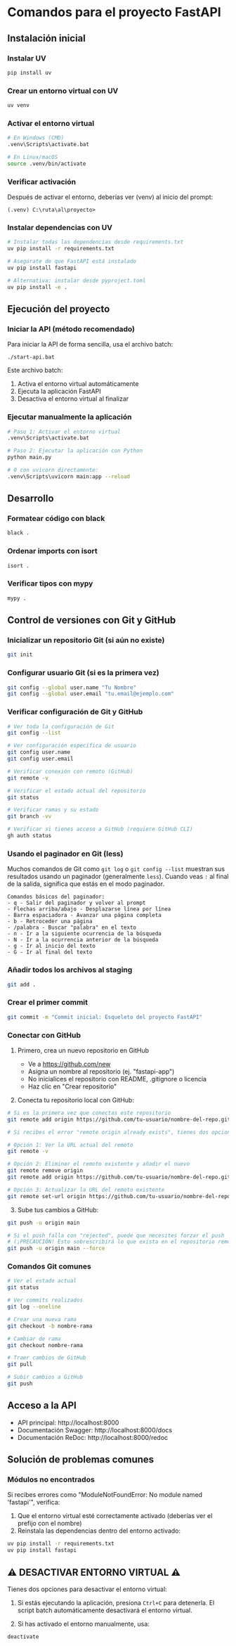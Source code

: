 # Comandos para el proyecto FastAPI

## Instalación inicial

### Instalar UV
```bash
pip install uv
```

### Crear un entorno virtual con UV
```bash
uv venv
```

### Activar el entorno virtual
```bash
# En Windows (CMD)
.venv\Scripts\activate.bat

# En Linux/macOS
source .venv/bin/activate
```

### Verificar activación
Después de activar el entorno, deberías ver (venv) al inicio del prompt:
```
(.venv) C:\ruta\al\proyecto>
```

### Instalar dependencias con UV
```bash
# Instalar todas las dependencias desde requirements.txt
uv pip install -r requirements.txt

# Asegúrate de que FastAPI está instalado
uv pip install fastapi

# Alternativa: instalar desde pyproject.toml
uv pip install -e .
```

## Ejecución del proyecto

### Iniciar la API (método recomendado)

Para iniciar la API de forma sencilla, usa el archivo batch:

```
./start-api.bat
```

Este archivo batch:
1. Activa el entorno virtual automáticamente
2. Ejecuta la aplicación FastAPI
3. Desactiva el entorno virtual al finalizar

### Ejecutar manualmente la aplicación
```bash
# Paso 1: Activar el entorno virtual
.venv\Scripts\activate.bat

# Paso 2: Ejecutar la aplicación con Python
python main.py

# O con uvicorn directamente:
.venv\Scripts\uvicorn main:app --reload
```

## Desarrollo

### Formatear código con black
```bash
black .
```

### Ordenar imports con isort
```bash
isort .
```

### Verificar tipos con mypy
```bash
mypy .
```

## Control de versiones con Git y GitHub

### Inicializar un repositorio Git (si aún no existe)
```bash
git init
```

### Configurar usuario Git (si es la primera vez)
```bash
git config --global user.name "Tu Nombre"
git config --global user.email "tu.email@ejemplo.com"
```

### Verificar configuración de Git y GitHub

```bash
# Ver toda la configuración de Git
git config --list

# Ver configuración específica de usuario
git config user.name
git config user.email

# Verificar conexión con remoto (GitHub)
git remote -v

# Verificar el estado actual del repositorio
git status

# Verificar ramas y su estado
git branch -vv

# Verificar si tienes acceso a GitHub (requiere GitHub CLI)
gh auth status
```

### Usando el paginador en Git (less)

Muchos comandos de Git como `git log` o `git config --list` muestran sus resultados usando un paginador (generalmente `less`). Cuando veas `:` al final de la salida, significa que estás en el modo paginador.

```
Comandos básicos del paginador:
- q - Salir del paginador y volver al prompt
- Flechas arriba/abajo - Desplazarse línea por línea
- Barra espaciadora - Avanzar una página completa
- b - Retroceder una página
- /palabra - Buscar "palabra" en el texto
- n - Ir a la siguiente ocurrencia de la búsqueda
- N - Ir a la ocurrencia anterior de la búsqueda
- g - Ir al inicio del texto
- G - Ir al final del texto
```

### Añadir todos los archivos al staging
```bash
git add .
```

### Crear el primer commit
```bash
git commit -m "Commit inicial: Esqueleto del proyecto FastAPI"
```

### Conectar con GitHub

1. Primero, crea un nuevo repositorio en GitHub
   - Ve a https://github.com/new
   - Asigna un nombre al repositorio (ej. "fastapi-app")
   - No inicialices el repositorio con README, .gitignore o licencia
   - Haz clic en "Crear repositorio"

2. Conecta tu repositorio local con GitHub:
```bash
# Si es la primera vez que conectas este repositorio
git remote add origin https://github.com/tu-usuario/nombre-del-repo.git

# Si recibes el error "remote origin already exists", tienes dos opciones:

# Opción 1: Ver la URL actual del remoto
git remote -v

# Opción 2: Eliminar el remoto existente y añadir el nuevo
git remote remove origin
git remote add origin https://github.com/tu-usuario/nombre-del-repo.git

# Opción 3: Actualizar la URL del remoto existente
git remote set-url origin https://github.com/tu-usuario/nombre-del-repo.git
```

3. Sube tus cambios a GitHub:
```bash
git push -u origin main

# Si el push falla con "rejected", puede que necesites forzar el push
# (¡PRECAUCIÓN! Esto sobrescribirá lo que exista en el repositorio remoto)
git push -u origin main --force
```

### Comandos Git comunes

```bash
# Ver el estado actual
git status

# Ver commits realizados
git log --oneline

# Crear una nueva rama
git checkout -b nombre-rama

# Cambiar de rama
git checkout nombre-rama

# Traer cambios de GitHub
git pull

# Subir cambios a GitHub
git push
```

## Acceso a la API

- API principal: http://localhost:8000
- Documentación Swagger: http://localhost:8000/docs
- Documentación ReDoc: http://localhost:8000/redoc

## Solución de problemas comunes

### Módulos no encontrados

Si recibes errores como "ModuleNotFoundError: No module named 'fastapi'", verifica:

1. Que el entorno virtual esté correctamente activado (deberías ver el prefijo con el nombre)
2. Reinstala las dependencias dentro del entorno activado:
```bash
uv pip install -r requirements.txt
uv pip install fastapi
```

## ⚠️ DESACTIVAR ENTORNO VIRTUAL ⚠️

Tienes dos opciones para desactivar el entorno virtual:

1. Si estás ejecutando la aplicación, presiona `Ctrl+C` para detenerla. El script batch automáticamente desactivará el entorno virtual.

2. Si has activado el entorno manualmente, usa:
```bash
deactivate
``` 
